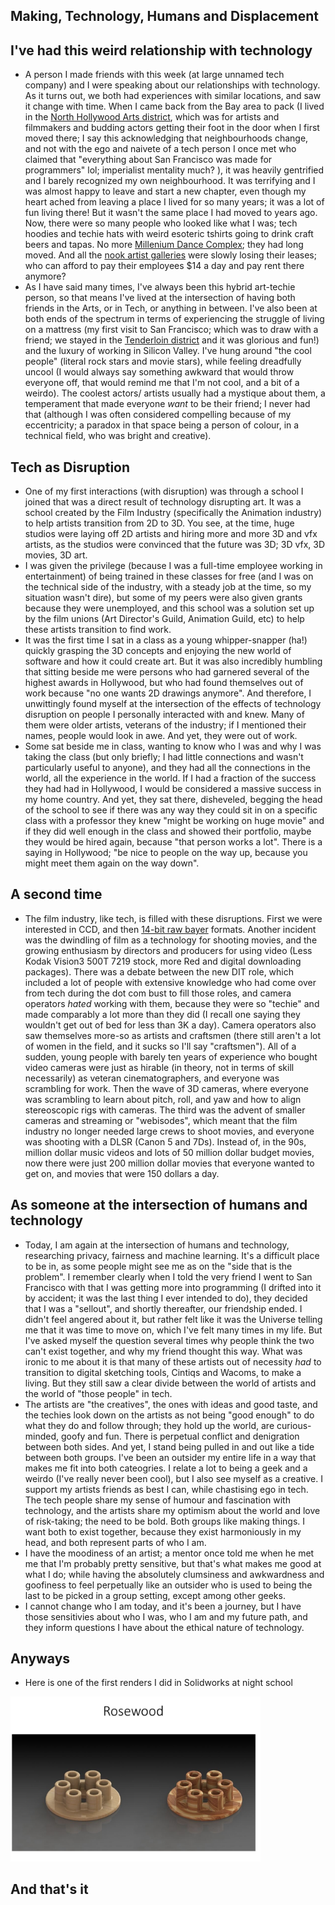 ## Making, Technology, Humans and Displacement

## I've had this weird relationship with technology
- A person I made friends with this week (at large unnamed tech company) and I were speaking about our relationships with
  technology. As it turns out, we both had experiences with similar locations, and saw it change with time. When I came
  back from the Bay area to pack (I lived in the [North Hollywood Arts district](https://en.wikipedia.org/wiki/NoHo_Arts_District,_Los_Angeles), which was for artists and filmmakers and
  budding actors getting their foot in the door when I first moved there; I say this acknowledging that neighbourhoods change, and not with the ego and naivete of a tech person I once met who claimed that "everything about San Francisco was made for programmers" lol; imperialist mentality much? ), it was heavily gentrified and I barely recognized
  my own neighbourhood. It was terrifying and I was almost happy to leave and start a new chapter, even though my heart ached from leaving a place I lived for so many years; it was a lot of fun living there! But it wasn't the same place I had moved to years ago. Now, there were so many
  people who looked like what I was; tech hoodies and techie hats with weird esoteric tshirts going to drink craft beers and tapas. No more [Millenium Dance Complex](https://en.wikipedia.org/wiki/The_Millennium_Dance_Complex); they had long moved. And all the [nook artist galleries](https://culturela.org/cultural-centers/lankershim-arts-center/)
  were slowly losing their leases; who can afford to pay their employees $14 a day and pay rent there anymore?
- As I have said many times, I've always been this hybrid art-techie person, so that means I've lived at the intersection
  of having both friends in the Arts, or in Tech, or anything in between. I've also been at both ends of the spectrum in
  terms of experiencing the struggle of living on a mattress (my first visit to San Francisco; which was to draw with a 
  friend; we stayed in the [Tenderloin district](https://en.wikipedia.org/wiki/Tenderloin,_San_Francisco) and it was glorious and fun!) and the luxury of working in Silicon Valley. I've hung around "the cool people" (literal rock stars and movie stars), while feeling dreadfully uncool (I would always say something awkward that would throw everyone off, that would remind me that I'm not cool, and a bit of a weirdo). The coolest actors/ artists usually had a mystique about them, a temperament that made everyone *want* to be their friend; I never had that (although I was often considered compelling because of my eccentricity; a paradox in that space being a person of colour, in a technical field, who was bright and creative).
  
## Tech as Disruption
- One of my first interactions (with disruption) was through a school I joined that was a direct result of technology disrupting
  art. It was a school created by the Film Industry (specifically the Animation industry) to help artists transition
  from 2D to 3D. You see, at the time, huge studios were laying off 2D artists and hiring more and more 3D and vfx artists,
  as the studios were convinced that the future was 3D; 3D vfx, 3D movies, 3D art.
- I was given the privilege (because I was a full-time employee working in entertainment) of being trained in these
  classes for free (and I was on the technical side of the industry, with a steady job at the time, so my situation wasn't dire), but some of my peers were also given grants because they were unemployed, and this school was a solution
  set up by the film unions (Art Director's Guild, Animation Guild, etc) to help these artists transition to find work.
- It was the first time I sat in a class as a young whipper-snapper (ha!) quickly grasping the 3D concepts and enjoying
  the new world of software and how it could create art. But it was also incredibly humbling that sitting beside me
  were persons who had garnered several of the highest awards in Hollywood, but who had found themselves out of work
  because "no one wants 2D drawings anymore". And therefore, I unwittingly found myself at the intersection of the effects
  of technology disruption on people I personally interacted with and knew. Many of them were older artists, veterans of
  the industry; if I mentioned their names, people would look in awe. And yet, they were out of work.
- Some sat beside me in class, wanting to know who I was and why I was taking the class (but only briefly; I had little 
  connections and wasn't particularly useful to anyone), and they had all the connections
  in the world, all the experience in the world. If I had a fraction of the success they had had in Hollywood, I would be
  considered a massive success in my home country. And yet, they sat there, disheveled, begging the head of the school
  to see if there was any way they could sit in on a specific class with a professor they knew "might be working on huge movie" and 
  if they did well enough in the class and showed their portfolio, maybe they would be hired again, because "that person
  works a lot". There is a saying in Hollywood; "be nice to people on the way up, because you might meet them again on the way down".
  
## A second time
- The film industry, like tech, is filled with these disruptions. First we were interested in CCD, and then [14-bit raw bayer](https://en.wikipedia.org/wiki/Bayer_filter) formats. Another incident was the dwindling of film as a technology
  for shooting movies, and the growing enthusiasm by directors and producers for using video (Less Kodak Vision3 500T 7219 stock, more Red and digital downloading packages). There was a debate between the new DIT role, which included a lot of people with extensive knowledge who had come over from tech during the dot com bust to fill those roles, and camera operators *hated* working with them, because they were so "techie" and made comparably a lot more than they did (I recall one saying they wouldn't get out of bed for less than 3K a day). Camera operators also saw themselves more-so as artists and craftsmen (there still aren't a lot of women in the field, and it sucks so I'll say "craftsmen"). All of a sudden, young
  people with barely ten years of experience who bought video cameras were just as hirable (in theory, not in terms of skill
  necessarily) as veteran cinematographers, and everyone was scrambling for work. Then the wave of 3D cameras, where everyone was scrambling to learn about pitch, roll, and yaw and how to align stereoscopic rigs with cameras. The third was the advent of smaller cameras
  and streaming or "webisodes", which meant that the film industry no longer needed large crews to shoot movies, and everyone was shooting with a DLSR (Canon 5 and 7Ds). Instead
  of, in the 90s, million dollar music videos and lots of 50 million dollar budget movies, now there were just 200 million
  dollar movies that everyone wanted to get on, and movies that were 150 dollars a day. 
  
## As someone at the intersection of humans and technology
- Today, I am again at the intersection of humans and technology, researching privacy, fairness and machine learning. 
  It's a difficult place to be in, as some people might see me as on the "side that is the problem". I remember clearly
  when I told the very friend I went to San Francisco with that I was getting more into programming 
  (I drifted into it by accident; it was the last thing I ever intended to do), they decided that
  I was a "sellout", and shortly thereafter, our friendship ended. I didn't feel angered about it, but rather felt like it was the Universe telling me that it was time to move on, which I've felt many times in my life. But I've asked myself the question several times why people think the two can't exist together, and why my friend thought this way.
  What was ironic to me about it is that many of these artists out of necessity *had* to transition to digital sketching
  tools, Cintiqs and Wacoms, to make a living. But they still saw a clear divide between the world of artists and the 
  world of "those people" in tech. 
- The artists are "the creatives", the ones with ideas and good taste, and the techies look down on the artists as not being "good enough"
  to do what they do and follow through; they hold up the world, are curious-minded, goofy and fun. There is perpetual conflict and denigration between both sides. And yet, I stand being pulled 
  in and out like a tide between both groups. I've been an outsider my entire life in a way that makes me fit into both cateogries. I relate a lot to being a geek and a weirdo (I've really never been cool), but I also see myself as a creative. I support my artists friends as best I can, while chastising ego in 
  tech. The tech people share my sense of humour and fascination with technology, and the artists share my optimism about the world and love of risk-taking; the need to be bold. Both groups like making things. I want both to exist together, because they exist harmoniously in my head, and both represent parts of who I am.
- I have the moodiness of an artist; a mentor once told me when he met me that I'm probably pretty sensitive, but that's
  what makes me good at what I do; while having the absolutely clumsiness and awkwardness and goofiness to feel perpetually
  like an outsider who is used to being the last to be picked in a group setting, except among other geeks.
- I cannot change who I am today, and it's been a journey, but I have those sensitivies about who I was, who I am and
  my future path, and they inform questions I have about the ethical nature of technology.
  
## Anyways
- Here is one of the first renders I did in Solidworks at night school

<img src="/images/doiknowyou/rosewood.png" width="400">

## And that's it
